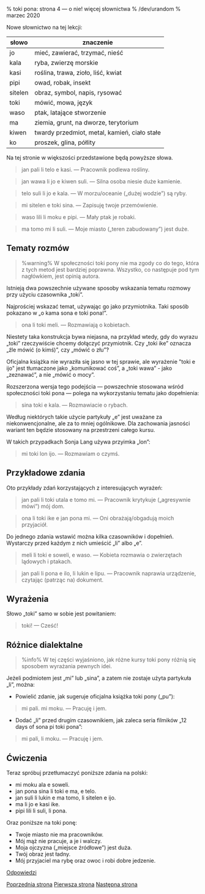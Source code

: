 % toki pona: strona 4 — o nie! więcej słownictwa
% /dev/urandom
% marzec 2020

Nowe słownictwo na tej lekcji:

| słowo | znaczenie |
|----|----|
| jo | mieć, zawierać, trzymać, nieść |
| kala | ryba, zwierzę morskie |
| kasi | roślina, trawa, zioło, liść, kwiat |
| pipi | owad, robak, insekt |
| sitelen | obraz, symbol, napis, rysować |
| toki | mówić, mowa, język |
| waso | ptak, latające stworzenie |
| ma | ziemia, grunt, na dworze, terytorium |
| kiwen | twardy przedmiot, metal, kamień, ciało stałe |
| ko | proszek, glina, półlity |

Na tej stronie w większości przedstawione będą powyższe słowa.

> jan pali li telo e kasi. — Pracownik podlewa rośliny.

> jan wawa li jo e kiwen suli. — Silna osoba niesie duże kamienie.

> telo suli li jo e kala. — W morzu/oceanie („dużej wodzie”) są ryby.

> mi sitelen e toki sina. — Zapisuję twoje przemówienie.

> waso lili li moku e pipi. — Mały ptak je robaki.

> ma tomo mi li suli. — Moje miasto („teren zabudowany”) jest duże.

## Tematy rozmów

> %warning%
> W społeczności toki pony nie ma zgody co do tego, która z tych metod
> jest bardziej poprawna. Wszystko, co następuje pod tym nagłówkiem,
> jest opinią autora.

Istnieją dwa powszechnie używane sposoby wskazania tematu rozmowy
przy użyciu czasownika „toki”.

Najprościej wskazać temat, używając go jako przymiotnika.
Taki sposób pokazano w „o kama sona e toki pona!”.

> ona li toki meli. — Rozmawiają o kobietach.

Niestety taka konstrukcja bywa niejasna, na przykład wtedy, gdy do wyrazu
„toki” rzeczywiście chcemy dołączyć przymiotnik. Czy „toki ike” oznacza
„źle mówić (o kimś)”, czy „mówić o złu”?

Oficjalna książka nie wyraziła się jasno w tej sprawie, ale wyrażenie "toki e ijo"
jest tłumaczone jako „komunikować coś”, a „toki wawa” - jako „zeznawać”,
a nie „mówić o mocy”.

Rozszerzona wersja tego podejścia — powszechnie stosowana
wśród społeczności toki pona — polega na wykorzystaniu tematu jako dopełnienia:

> sina toki e kala. — Rozmawiacie o rybach.

Według niektórych takie użycie partykuły „e” jest uważane za niekonwencjonalne,
ale za to mniej ogólnikowe. Dla zachowania jasności wariant ten będzie
stosowany na przestrzeni całego kursu.

W takich przypadkach Sonja Lang używa przyimka „lon”:
> mi toki lon ijo. — Rozmawiam o czymś.

## Przykładowe zdania

Oto przykłady zdań korzystających z interesujących wyrażeń:

> jan pali li toki utala e tomo mi. — Pracownik krytykuje („agresywnie mówi”)
> mój dom.

> ona li toki ike e jan pona mi. — Oni obrażają/obgadują moich przyjaciół.

Do jednego zdania wstawić można kilka czasowników i dopełnień. Wystarczy
przed każdym z nich umieścić „li” albo „e”.

> meli li toki e soweli, e waso. — Kobieta rozmawia o zwierzętach lądowych
> i ptakach.

> jan pali li pona e ilo, li lukin e lipu. — Pracownik naprawia urządzenie,
> czytając (patrząc na) dokument.

## Wyrażenia

Słowo „toki” samo w sobie jest powitaniem:

> toki! — Cześć!

## Różnice dialektalne

> %info%
> W tej części wyjaśniono, jak różne kursy toki pony różnią się
> sposobem wyrażania pewnych idei.

Jeżeli podmiotem jest „mi” lub „sina”, a zatem nie zostaje użyta partykuła
„li”, można:

* Powielić zdanie, jak sugeruje oficjalna książka toki pony („pu”):

> mi pali. mi moku. — Pracuję i jem.

* Dodać „li” przed drugim czasownikiem, jak zaleca seria filmików
„12 days of sona pi toki pona”:

> mi pali, li moku. — Pracuję i jem.

## Ćwiczenia

Teraz spróbuj przetłumaczyć poniższe zdania na polski:

* mi moku ala e soweli.
* jan pona sina li toki e ma, e telo.
* jan suli li lukin e ma tomo, li sitelen e ijo.
* ma li jo e kasi ike.
* pipi lili li suli, li pona.

Oraz poniższe na toki ponę:

* Twoje miasto nie ma pracowników.
* Mój mąż nie pracuje, a je i walczy.
* Moja ojczyzna („miejsce źródłowe”) jest duża.
* Twój obraz jest ładny.
* Mój przyjaciel ma rybę oraz owoc i robi dobre jedzenie.

[Odpowiedzi](pl_answers.html#p4)

[Poprzednia strona](pl_3.html) [Pierwsza strona](pl_index.html) [Następna strona](pl_5.html)
